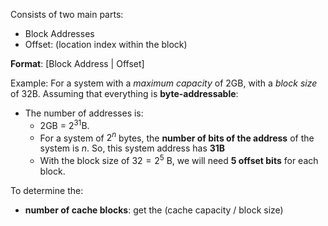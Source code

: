 Consists of two main parts: 
- Block Addresses
- Offset: (location index within the block)

**Format**: [Block Address | Offset]

Example: For a system with a *maximum capacity* of 2GB, with a *block size* of 32B. Assuming that everything is **byte-addressable**:
- The number of addresses is: 
	- 2GB = $2^{31}$B.
	- For a system of $2^n$ bytes, the **number of bits of the address** of the system is $n$. So, this system address has **31B**
	- With the block size of $32 = 2^5$ B, we will need **5 offset bits** for each block.

To determine the: 
- **number of cache blocks**: get the (cache capacity / block size)
